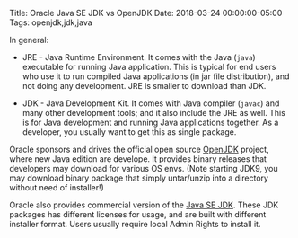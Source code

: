 Title: Oracle Java SE JDK vs OpenJDK
Date: 2018-03-24 00:00:00-05:00
Tags: openjdk,jdk,java



In general:

-   JRE - Java Runtime Environment. It comes with the Java (`java`)
    executable for running Java application. This is typical for end
    users who use it to run compiled Java applications (in jar file
    distribution), and not doing any development. JRE is smaller to
    download than JDK.

-   JDK - Java Development Kit. It comes with Java compiler (`javac`)
    and many other development tools; and it also include the JRE as
    well. This is for Java development and running Java applications
    together. As a developer, you usually want to get this as single
    package.

Oracle sponsors and drives the official open source
[OpenJDK](http://jdk.java.net/) project, where new Java edition are
develope. It provides binary releases that developers may download for
various OS envs. (Note starting JDK9, you may download binary package
that simply untar/unzip into a directory without need of installer!)

Oracle also provides commercial version of the [Java SE
JDK](http://www.oracle.com/technetwork/java/javase/downloads/index.html).
These JDK packages has different licenses for usage, and are built with
different installer format. Users usually require local Admin Rights to
install it.

